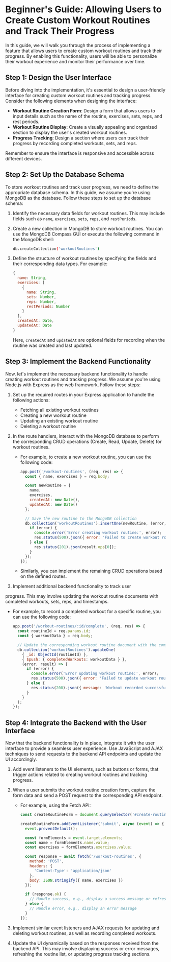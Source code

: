 # Beginner's Guide: Allowing Users to Create Custom Workout Routines and Track Their Progress

In this guide, we will walk you through the process of implementing a feature that allows users to create custom workout routines and track their progress. By enabling this functionality, users will be able to personalize their workout experience and monitor their performance over time.

## Step 1: Design the User Interface

Before diving into the implementation, it's essential to design a user-friendly interface for creating custom workout routines and tracking progress. Consider the following elements when designing the interface:

- **Workout Routine Creation Form**: Design a form that allows users to input details such as the name of the routine, exercises, sets, reps, and rest periods.
- **Workout Routine Display**: Create a visually appealing and organized section to display the user's created workout routines.
- **Progress Tracking**: Design a section where users can track their progress by recording completed workouts, sets, and reps.

Remember to ensure the interface is responsive and accessible across different devices.

## Step 2: Set Up the Database Schema

To store workout routines and track user progress, we need to define the appropriate database schema. In this guide, we assume you're using MongoDB as the database. Follow these steps to set up the database schema:

1. Identify the necessary data fields for workout routines. This may include fields such as `name`, `exercises`, `sets`, `reps`, and `restPeriods`.
2. Create a new collection in MongoDB to store workout routines. You can use the MongoDB Compass GUI or execute the following command in the MongoDB shell:

   ```bash
   db.createCollection('workoutRoutines')
   ```

3. Define the structure of workout routines by specifying the fields and their corresponding data types. For example:

   ```javascript
   {
     name: String,
     exercises: [
       {
         name: String,
         sets: Number,
         reps: Number,
         restPeriods: Number
       }
     ],
     createdAt: Date,
     updatedAt: Date
   }
   ```

   Here, `createdAt` and `updatedAt` are optional fields for recording when the routine was created and last updated.

## Step 3: Implement the Backend Functionality

Now, let's implement the necessary backend functionality to handle creating workout routines and tracking progress. We assume you're using Node.js with Express as the web framework. Follow these steps:

1. Set up the required routes in your Express application to handle the following actions:
   - Fetching all existing workout routines
   - Creating a new workout routine
   - Updating an existing workout routine
   - Deleting a workout routine

2. In the route handlers, interact with the MongoDB database to perform the corresponding CRUD operations (Create, Read, Update, Delete) for workout routines.

   - For example, to create a new workout routine, you can use the following code:

     ```javascript
     app.post('/workout-routines', (req, res) => {
       const { name, exercises } = req.body;

       const newRoutine = {
         name,
         exercises,
         createdAt: new Date(),
         updatedAt: new Date()
       };

       // Save the new routine to the MongoDB collection
       db.collection('workoutRoutines').insertOne(newRoutine, (error, result) => {
         if (error) {
           console.error('Error creating workout routine:', error);
           res.status(500).json({ error: 'Failed to create workout routine' });
         } else {
           res.status(201).json(result.ops[0]);
         }
       });
     });
     ```

   - Similarly, you can implement the remaining CRUD operations based on the defined routes.

3. Implement additional backend functionality to track user

 progress. This may involve updating the workout routine documents with completed workouts, sets, reps, and timestamps.

   - For example, to record a completed workout for a specific routine, you can use the following code:

     ```javascript
     app.post('/workout-routines/:id/complete', (req, res) => {
       const routineId = req.params.id;
       const { workoutData } = req.body;

       // Update the corresponding workout routine document with the completed workout data
       db.collection('workoutRoutines').updateOne(
         { _id: ObjectId(routineId) },
         { $push: { completedWorkouts: workoutData } },
         (error, result) => {
           if (error) {
             console.error('Error updating workout routine:', error);
             res.status(500).json({ error: 'Failed to update workout routine' });
           } else {
             res.status(200).json({ message: 'Workout recorded successfully' });
           }
         }
       );
     });
     ```

## Step 4: Integrate the Backend with the User Interface

Now that the backend functionality is in place, integrate it with the user interface to provide a seamless user experience. Use JavaScript and AJAX techniques to send requests to the backend API endpoints and update the UI accordingly.

1. Add event listeners to the UI elements, such as buttons or forms, that trigger actions related to creating workout routines and tracking progress.

2. When a user submits the workout routine creation form, capture the form data and send a POST request to the corresponding API endpoint.

   - For example, using the Fetch API:

     ```javascript
     const createRoutineForm = document.querySelector('#create-routine-form');

     createRoutineForm.addEventListener('submit', async (event) => {
       event.preventDefault();

       const formElements = event.target.elements;
       const name = formElements.name.value;
       const exercises = formElements.exercises.value;

       const response = await fetch('/workout-routines', {
         method: 'POST',
         headers: {
           'Content-Type': 'application/json'
         },
         body: JSON.stringify({ name, exercises })
       });

       if (response.ok) {
         // Handle success, e.g., display a success message or refresh the routine list
       } else {
         // Handle error, e.g., display an error message
       }
     });
     ```

3. Implement similar event listeners and AJAX requests for updating and deleting workout routines, as well as recording completed workouts.

4. Update the UI dynamically based on the responses received from the backend API. This may involve displaying success or error messages, refreshing the routine list, or updating progress tracking sections.

